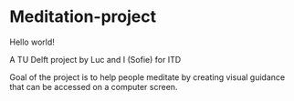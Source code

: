 # Meditation-project
Hello world!

A TU Delft project by Luc and I (Sofie) for ITD

Goal of the project is to help people meditate by creating visual guidance that can be accessed on a computer screen.
